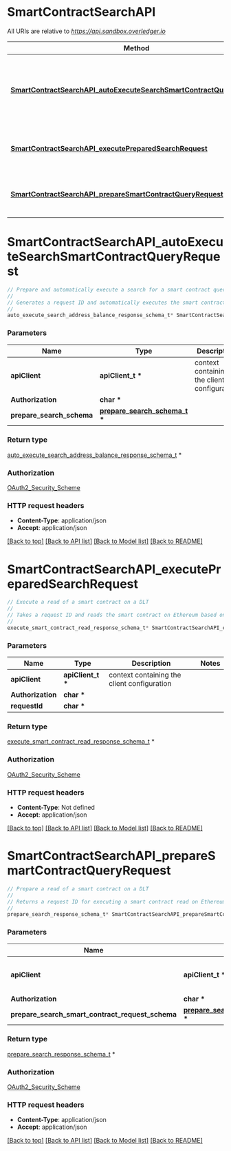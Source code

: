 # SmartContractSearchAPI

All URIs are relative to *https://api.sandbox.overledger.io*

Method | HTTP request | Description
------------- | ------------- | -------------
[**SmartContractSearchAPI_autoExecuteSearchSmartContractQueryRequest**](SmartContractSearchAPI.md#SmartContractSearchAPI_autoExecuteSearchSmartContractQueryRequest) | **POST** /v2/autoexecution/search/smartcontract | Prepare and automatically execute a search for a smart contract query on a DLT.
[**SmartContractSearchAPI_executePreparedSearchRequest**](SmartContractSearchAPI.md#SmartContractSearchAPI_executePreparedSearchRequest) | **POST** /v2/execution/search/smartcontract | Execute a read of a smart contract on a DLT
[**SmartContractSearchAPI_prepareSmartContractQueryRequest**](SmartContractSearchAPI.md#SmartContractSearchAPI_prepareSmartContractQueryRequest) | **POST** /v2/preparation/search/smartcontract | Prepare a read of a smart contract on a DLT


# **SmartContractSearchAPI_autoExecuteSearchSmartContractQueryRequest**
```c
// Prepare and automatically execute a search for a smart contract query on a DLT.
//
// Generates a request ID and automatically executes the smart contract query search on the requested DLT.
//
auto_execute_search_address_balance_response_schema_t* SmartContractSearchAPI_autoExecuteSearchSmartContractQueryRequest(apiClient_t *apiClient, char * Authorization, prepare_search_schema_t * prepare_search_schema);
```

### Parameters
Name | Type | Description  | Notes
------------- | ------------- | ------------- | -------------
**apiClient** | **apiClient_t \*** | context containing the client configuration |
**Authorization** | **char \*** |  | 
**prepare_search_schema** | **[prepare_search_schema_t](prepare_search_schema.md) \*** |  | 

### Return type

[auto_execute_search_address_balance_response_schema_t](auto_execute_search_address_balance_response_schema.md) *


### Authorization

[OAuth2_Security_Scheme](../README.md#OAuth2_Security_Scheme)

### HTTP request headers

 - **Content-Type**: application/json
 - **Accept**: application/json

[[Back to top]](#) [[Back to API list]](../README.md#documentation-for-api-endpoints) [[Back to Model list]](../README.md#documentation-for-models) [[Back to README]](../README.md)

# **SmartContractSearchAPI_executePreparedSearchRequest**
```c
// Execute a read of a smart contract on a DLT
//
// Takes a request ID and reads the smart contract on Ethereum based on the parameters specified in the prepare request.
//
execute_smart_contract_read_response_schema_t* SmartContractSearchAPI_executePreparedSearchRequest(apiClient_t *apiClient, char * Authorization, char * requestId);
```

### Parameters
Name | Type | Description  | Notes
------------- | ------------- | ------------- | -------------
**apiClient** | **apiClient_t \*** | context containing the client configuration |
**Authorization** | **char \*** |  | 
**requestId** | **char \*** |  | 

### Return type

[execute_smart_contract_read_response_schema_t](execute_smart_contract_read_response_schema.md) *


### Authorization

[OAuth2_Security_Scheme](../README.md#OAuth2_Security_Scheme)

### HTTP request headers

 - **Content-Type**: Not defined
 - **Accept**: application/json

[[Back to top]](#) [[Back to API list]](../README.md#documentation-for-api-endpoints) [[Back to Model list]](../README.md#documentation-for-models) [[Back to README]](../README.md)

# **SmartContractSearchAPI_prepareSmartContractQueryRequest**
```c
// Prepare a read of a smart contract on a DLT
//
// Returns a request ID for executing a smart contract read on Ethereum.
//
prepare_search_response_schema_t* SmartContractSearchAPI_prepareSmartContractQueryRequest(apiClient_t *apiClient, char * Authorization, prepare_search_smart_contract_request_schema_t * prepare_search_smart_contract_request_schema);
```

### Parameters
Name | Type | Description  | Notes
------------- | ------------- | ------------- | -------------
**apiClient** | **apiClient_t \*** | context containing the client configuration |
**Authorization** | **char \*** |  | 
**prepare_search_smart_contract_request_schema** | **[prepare_search_smart_contract_request_schema_t](prepare_search_smart_contract_request_schema.md) \*** |  | 

### Return type

[prepare_search_response_schema_t](prepare_search_response_schema.md) *


### Authorization

[OAuth2_Security_Scheme](../README.md#OAuth2_Security_Scheme)

### HTTP request headers

 - **Content-Type**: application/json
 - **Accept**: application/json

[[Back to top]](#) [[Back to API list]](../README.md#documentation-for-api-endpoints) [[Back to Model list]](../README.md#documentation-for-models) [[Back to README]](../README.md)

